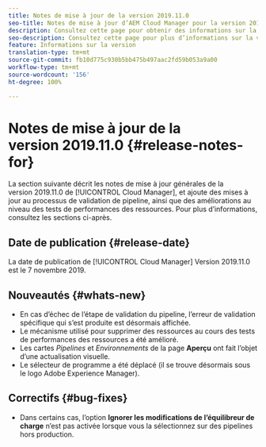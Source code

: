 ```yaml
---
title: Notes de mise à jour de la version 2019.11.0
seo-title: Notes de mise à jour d’AEM Cloud Manager pour la version 2019.11.0
description: Consultez cette page pour obtenir des informations sur la version 2019.11.0 de Cloud Manager.
seo-description: Consultez cette page pour plus d’informations sur la version 2019.11.0 d’AEM Cloud Manager.
feature: Informations sur la version
translation-type: tm+mt
source-git-commit: fb10d775c930b5bb475b497aac2fd59b053a9a00
workflow-type: tm+mt
source-wordcount: '156'
ht-degree: 100%

---
```


# Notes de mise à jour de la version 2019.11.0 {#release-notes-for}

La section suivante décrit les notes de mise à jour générales de la version 2019.11.0 de [!UICONTROL Cloud Manager], et ajoute des mises à jour au processus de validation de pipeline, ainsi que des améliorations au niveau des tests de performances des ressources.
Pour plus d’informations, consultez les sections ci-après.

## Date de publication {#release-date}

La date de publication de [!UICONTROL Cloud Manager] Version 2019.11.0 est le 7 novembre 2019.

## Nouveautés {#whats-new}

* En cas d’échec de l’étape de validation du pipeline, l’erreur de validation spécifique qui s’est produite est désormais affichée.
* Le mécanisme utilisé pour supprimer des ressources au cours des tests de performances des ressources a été amélioré.
* Les cartes *Pipelines* et *Environnements* de la page **Aperçu** ont fait l’objet d’une actualisation visuelle.
* Le sélecteur de programme a été déplacé (il se trouve désormais sous le logo Adobe Experience Manager).

## Correctifs {#bug-fixes}

* Dans certains cas, l’option **Ignorer les modifications de l’équilibreur de charge** n’est pas activée lorsque vous la sélectionnez sur des pipelines hors production.
